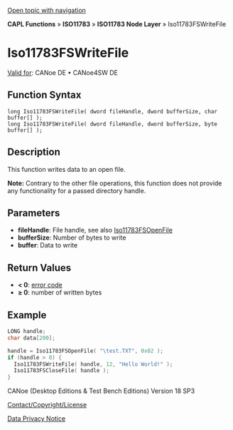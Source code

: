 [Open topic with navigation](../../../../../../CANoeDEFamily.htm#Topics/CAPLFunctions/ISO11783/ISONodeLayer/Functions/CAPLfunctionIso11783fswritefile.md)

**CAPL Functions** » **ISO11783** » **ISO11783 Node Layer** » Iso11783FSWriteFile

# Iso11783FSWriteFile

[Valid for](../../../../Shared/FeatureAvailability.md): CANoe DE • CANoe4SW DE

## Function Syntax

```
long Iso11783FSWriteFile( dword fileHandle, dword bufferSize, char buffer[] );
long Iso11783FSWriteFile( dword fileHandle, dword bufferSize, byte buffer[] );
```

## Description

This function writes data to an open file.

**Note:** Contrary to the other file operations, this function does not provide any functionality for a passed directory handle.

## Parameters

- **fileHandle**: File handle, see also [Iso11783FSOpenFile](CAPLfunctionIso11783FSOpenFile.md)
- **bufferSize**: Number of bytes to write
- **buffer**: Data to write

## Return Values

- **< 0**: [error code](../CAPLfunctionsISONLErrorCodes.md)
- **≥ 0**: number of written bytes

## Example

```c
LONG handle;
char data[200];

handle = Iso11783FSOpenFile( "\test.TXT", 0x02 );
if (handle > 0) {
  Iso11783FSWriteFile( handle, 12, "Hello World!" );
  Iso11783FSCloseFile( handle );
}
```

CANoe (Desktop Editions & Test Bench Editions) Version 18 SP3

[Contact/Copyright/License](../../../../Shared/ContactCopyrightLicense.md)

[Data Privacy Notice](https://www.vector.com/int/en/company/get-info/privacy-policy/)
